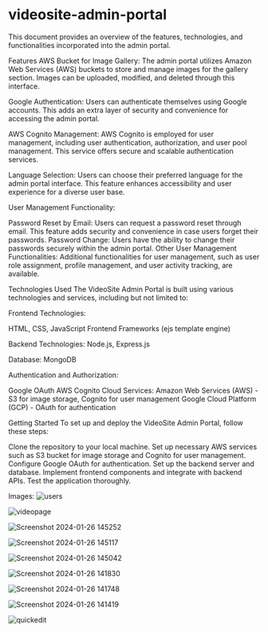 # videosite-admin-portal

 This document provides an overview of the features, technologies, and functionalities incorporated into the admin portal.

Features
AWS Bucket for Image Gallery: The admin portal utilizes Amazon Web Services (AWS) buckets to store and manage images for the gallery section. Images can be uploaded, modified, and deleted through this interface.

Google Authentication: Users can authenticate themselves using Google accounts. This adds an extra layer of security and convenience for accessing the admin portal.

AWS Cognito Management: AWS Cognito is employed for user management, including user authentication, authorization, and user pool management. This service offers secure and scalable authentication services.

Language Selection: Users can choose their preferred language for the admin portal interface. This feature enhances accessibility and user experience for a diverse user base.

User Management Functionality:

Password Reset by Email: Users can request a password reset through email. This feature adds security and convenience in case users forget their passwords.
Password Change: Users have the ability to change their passwords securely within the admin portal.
Other User Management Functionalities: Additional functionalities for user management, such as user role assignment, profile management, and user activity tracking, are available.


Technologies Used
The VideoSite Admin Portal is built using various technologies and services, including but not limited to:

Frontend Technologies:

HTML, CSS, JavaScript
Frontend Frameworks (ejs template engine)

Backend Technologies:
Node.js, Express.js

Database:
MongoDB

Authentication and Authorization:

Google OAuth
AWS Cognito
Cloud Services:
Amazon Web Services (AWS) - S3 for image storage, Cognito for user management
Google Cloud Platform (GCP) - OAuth for authentication


Getting Started
To set up and deploy the VideoSite Admin Portal, follow these steps:

Clone the repository to your local machine.
Set up necessary AWS services such as S3 bucket for image storage and Cognito for user management.
Configure Google OAuth for authentication.
Set up the backend server and database.
Implement frontend components and integrate with backend APIs.
Test the application thoroughly.

Images:
![users](https://github.com/Gagandeep-sehjal/videosite-admin-portal/assets/83236527/ba240bff-a03e-4b45-aade-330c2b6368c2)

![videopage](https://github.com/Gagandeep-sehjal/videosite-admin-portal/assets/83236527/2edc2d3d-db60-45be-8741-8acdd8ecf958)


![Screenshot 2024-01-26 145252](https://github.com/Gagandeep-sehjal/videosite-admin-portal/assets/83236527/e34b4b50-2d48-49a9-95ef-9efebabadd76)


![Screenshot 2024-01-26 145117](https://github.com/Gagandeep-sehjal/videosite-admin-portal/assets/83236527/de55d12d-937b-4d77-b589-d733d5bca4cb)


![Screenshot 2024-01-26 145042](https://github.com/Gagandeep-sehjal/videosite-admin-portal/assets/83236527/f202bca0-f267-48d1-9ec6-f8f69207d316)


![Screenshot 2024-01-26 141830](https://github.com/Gagandeep-sehjal/videosite-admin-portal/assets/83236527/0ad23453-ad72-4f3f-86be-ab28622e8382)

![Screenshot 2024-01-26 141748](https://github.com/Gagandeep-sehjal/videosite-admin-portal/assets/83236527/5f950d61-c273-4f29-93b3-78d96c755de1)


![Screenshot 2024-01-26 141419](https://github.com/Gagandeep-sehjal/videosite-admin-portal/assets/83236527/8018de4e-a127-4ed5-9a18-d63de64e32d5)


![quickedit](https://github.com/Gagandeep-sehjal/videosite-admin-portal/assets/83236527/397c68d0-1ce6-4bfa-8f6a-4f3b5a81e803)

